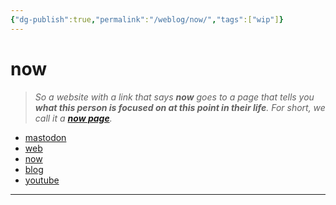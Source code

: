 ```yaml
---
{"dg-publish":true,"permalink":"/weblog/now/","tags":["wip"]}
---
```



# now

> *So a website with a link that says **now** goes to a page that tells you **what this person is focused on at this point in their life**. For short, we call it a **[now page](https://nownownow.com/about)**.*

<script src="https://status.lol/voitech.js?time&link&fluent&pretty"></script>

- <a rel="me" href="https://social.lol/@voitech">mastodon</a>
- [web](https://voitech.omg.lol/)
- [now](https://voitech.omg.lol/now)
- [blog](https://voitech.weblog.lol)
- [youtube](https://www.youtube.com/@voitech_)

---
